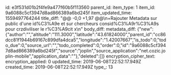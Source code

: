 id: e3f531d01b2f4fe9a477f60b5f113560
parent_id: 
item_type: 1
item_id: 9a6088c5cf3947d8ad866389a6bd245f
item_updated_time: 1559497764244
title_diff: "@@ -0,0 +1,97 @@\n+Rajouter Metadata sur public d'une id%C3%A9e et sur chercheurs consid%C3%A9r%C3%A9s pour crzdiviliser le r%C3%A9cit x\n"
body_diff: 
metadata_diff: {"new":{"author":"","altitude":"111.3000","latitude":"43.61824000","parent_id":"cc86dcc81f1944b69167c899dfa4dca5","longitude":"1.42007667","is_todo":0,"todo_due":0,"source_url":"","todo_completed":0,"order":0,"id":"9a6088c5cf3947d8ad866389a6bd245f","source":"joplin","source_application":"net.cozic.joplin-mobile","application_data":""},"deleted":[]}
encryption_cipher_text: 
encryption_applied: 0
updated_time: 2019-06-08T22:52:17.949Z
created_time: 2019-06-08T22:52:17.949Z
type_: 13